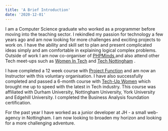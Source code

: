 ```yaml
---
title: 'A Brief Introduction'
date: '2020-12-01'
--- 
```


I am a Computer Science graduate who worked as a programmer before moving into the teaching sector. I rekindled my passion for technology a few years ago and am now looking for more challenges and exciting projects to work on. I have the ability and  skill set to plan and present complicated ideas simply and am comfortable in explaining logical complex problems.
Outside of work I am now co-organiser of  <a href="https://phpminds.org/" target="_blank">PHPMinds </a> and also attend other Tech meet-ups such as <a href="https://www.meetup.com/Women-In-Tech-Nottingham/" target="_blank">Women In Tech</a> and <a href="https://www.technottingham.com/" target="_blank">Tech Nottingham</a> .
 
 I have completed a 12 week course with  <a href="https://www.projectfunction.io/" target="_blank">Project Function</a> and am now an Instructor with this voluntary organisation. I have also successfully completed and passed a 6-month course with <a href="https://https://techupwomen.org/" target="_blank">Tech-Up Women</a> which brought me up to speed with the latest in Tech industry. This course was affiliated with Durham University,  Nottingham University, York University and Edgehill University.  I completed the Business Analysis foundation certification.

For the past year I have worked as a junior developer at JH - a small web-agency in Nottingham. 
I am now looking to broaden my horizon and looking for a more challenging adventure.

